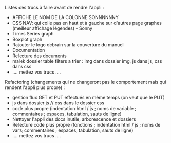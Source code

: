 Listes des trucs à faire avant de rendre l'appli :
- AFFICHE LE NOM DE LA COLONNE SONNNNNNY
- CSS NAV: qui colle pas en haut et à gauche sur d'autres page
graphes (meilleur affichage légendes) - Sonny
- Times Series graph
- Boxplot graph
- Rajouter le logo dcbrain sur la couverture du manuel
- Documentation
- Relecture des documents
- malek dossier table filters a trier : img dans dossier img, js dans js, css dans css
- .... mettez vos trucs ....

Refactoring (changements qui ne changeront pas le comportement mais qui rendent l'appli plus propre) :
- gestion flux GET et PUT effectués en même temps (on veut que le PUT)
- js dans dossier js // css dans le dossier css
- code plus propre (indentation html / js ; noms de variable ; commentaires ; espaces, tabulation, sauts de ligne)
- Nettoyer l'appli des docs inutile, arborescence et dossiers
- Relecture code plus propre (fonctions ; indentation html / js ; noms de vars; commentaires ; espaces, tabulation, sauts de ligne)
- .... mettez vos trucs ....
